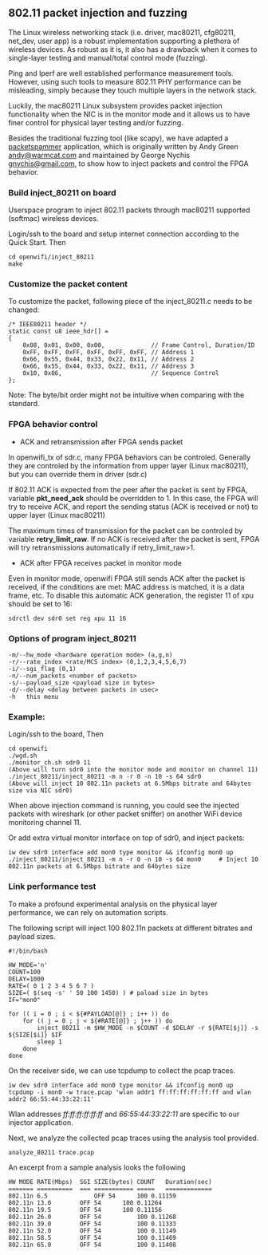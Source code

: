 <!--
Author: Michael Mehari, Xianjun Jiao
SPDX-FileCopyrightText: 2019 UGent
SPDX-License-Identifier: AGPL-3.0-or-later
-->

## 802.11 packet injection and fuzzing

The Linux wireless networking stack (i.e. driver, mac80211, cfg80211, net_dev, user app) is a robust implementation supporting a plethora of wireless devices. As robust as it is, it also has a drawback when it comes to single-layer testing and manual/total control mode (fuzzing). 

Ping and Iperf are well established performance measurement tools. However, using such tools to measure 802.11 PHY performance can be misleading, simply because they touch multiple layers in the network stack. 

Luckily, the mac80211 Linux subsystem provides packet injection functionality when the NIC is in the monitor mode and it allows us to have finer control for physical layer testing and/or fuzzing.

Besides the traditional fuzzing tool (like scapy), we have adapted a [packetspammer](https://github.com/gnychis/packetspammer) application, which is originally written by Andy Green <andy@warmcat.com> and maintained by George Nychis <gnychis@gmail.com>, to show how to inject packets and control the FPGA behavior.

### Build inject_80211 on board
Userspace program to inject 802.11 packets through mac80211 supported (softmac) wireless devices.

Login/ssh to the board and setup internet connection according to the Quick Start. Then
```
cd openwifi/inject_80211
make
```
### Customize the packet content
To customize the packet, following piece of the inject_80211.c needs to be changed:
```
/* IEEE80211 header */
static const u8 ieee_hdr[] =
{
	0x08, 0x01, 0x00, 0x00,             // Frame Control, Duration/ID
	0xFF, 0xFF, 0xFF, 0xFF, 0xFF, 0xFF, // Address 1
	0x66, 0x55, 0x44, 0x33, 0x22, 0x11, // Address 2
	0x66, 0x55, 0x44, 0x33, 0x22, 0x11, // Address 3
	0x10, 0x86,                         // Sequence Control
};
```
Note: The byte/bit order might not be intuitive when comparing with the standard.

### FPGA behavior control
- ACK and retransmission after FPGA sends packet

In openwifi_tx of sdr.c, many FPGA behaviors can be controled. Generally they are controled by the information from upper layer (Linux mac80211), but you can override them in driver (sdr.c)

If 802.11 ACK is expected from the peer after the packet is sent by FPGA, variable **pkt_need_ack** should be overridden to 1. In this case, the FPGA will try to receive ACK, and report the sending status (ACK is received or not) to upper layer (Linux mac80211)

The maximum times of transmission for the packet can be controled by variable **retry_limit_raw**. If no ACK is received after the packet is sent, FPGA will try retransmissions automatically if retry_limit_raw>1.

- ACK after FPGA receives packet in monitor mode

Even in monitor mode, openwifi FPGA still sends ACK after the packet is received, if the conditions are met: MAC address is matched, it is a data frame, etc. To disable this automatic ACK generation, the register 11 of xpu should be set to 16:
```
sdrctl dev sdr0 set reg xpu 11 16 
```

### Options of program inject_80211
```
-m/--hw_mode <hardware operation mode> (a,g,n)
-r/--rate_index <rate/MCS index> (0,1,2,3,4,5,6,7)
-i/--sgi_flag (0,1)
-n/--num_packets <number of packets>
-s/--payload_size <payload size in bytes>
-d/--delay <delay between packets in usec>
-h   this menu
```

### Example:
Login/ssh to the board, Then
```
cd openwifi
./wgd.sh
./monitor_ch.sh sdr0 11
(Above will turn sdr0 into the monitor mode and monitor on channel 11)
./inject_80211/inject_80211 -m n -r 0 -n 10 -s 64 sdr0
(Above will inject 10 802.11n packets at 6.5Mbps bitrate and 64bytes size via NIC sdr0)
```
When above injection command is running, you could see the injected packets with wireshark (or other packet sniffer) on another WiFi device monitoring channel 11.

Or add extra virtual monitor interface on top of sdr0, and inject packets:
```
iw dev sdr0 interface add mon0 type monitor && ifconfig mon0 up
./inject_80211/inject_80211 -m n -r 0 -n 10 -s 64 mon0     # Inject 10 802.11n packets at 6.5Mbps bitrate and 64bytes size
```

### Link performance test

To make a profound experimental analysis on the physical layer performance, we can rely on automation scripts.

The following script will inject 100 802.11n packets at different bitrates and payload sizes.

```
#!/bin/bash

HW_MODE='n'
COUNT=100
DELAY=1000
RATE=( 0 1 2 3 4 5 6 7 )
SIZE=( $(seq -s' ' 50 100 1450) ) # paload size in bytes
IF="mon0"

for (( i = 0 ; i < ${#PAYLOAD[@]} ; i++ )) do
	for (( j = 0 ; j < ${#RATE[@]} ; j++ )) do
		inject_80211 -m $HW_MODE -n $COUNT -d $DELAY -r ${RATE[$j]} -s ${SIZE[$i]} $IF
		sleep 1
	done
done

```

On the receiver side, we can use tcpdump to collect the pcap traces.

```
iw dev sdr0 interface add mon0 type monitor && ifconfig mon0 up
tcpdump -i mon0 -w trace.pcap 'wlan addr1 ff:ff:ff:ff:ff:ff and wlan addr2 66:55:44:33:22:11'
```

Wlan addresses *ff:ff:ff:ff:ff:ff* and *66:55:44:33:22:11* are specific to our injector application.

Next, we analyze the collected pcap traces using the analysis tool provided.

```
analyze_80211 trace.pcap
```

An excerpt from a sample analysis looks the following

```
HW MODE	RATE(Mbps)	SGI	SIZE(bytes)	COUNT	Duration(sec)
=======	==========	===	===========	=====	=============
802.11n	6.5           	OFF	54		100	0.11159
802.11n	13.0		OFF	54		100	0.11264
802.11n	19.5		OFF	54		100	0.11156
802.11n	26.0		OFF	54	    	100	0.11268
802.11n	39.0		OFF	54	    	100	0.11333
802.11n	52.0		OFF	54	    	100	0.11149
802.11n	58.5		OFF	54	    	100	0.11469
802.11n	65.0		OFF	54	    	100	0.11408
```

